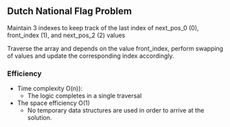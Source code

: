 ## Dutch National Flag Problem

Maintain 3 indexes to keep track of the last index of next_pos_0 (0), front_index (1), and  next_pos_2 (2) values

Traverse the array and depends on the value front_index, perform swapping of values and update the corresponding index accordingly.



### Efficiency

- Time complexity  O(n)):
  - The logic completes in a single traversal
- The space efficiency O(1) 
  - No temporary data structures are used in order to arrive at the solution.
